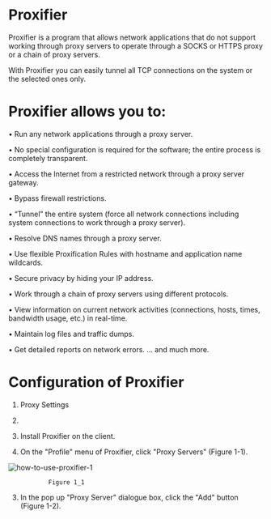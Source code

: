 # Proxifier

Proxifier is a program that allows network applications that do not support working through proxy servers to operate through a SOCKS or HTTPS proxy or a chain of proxy servers.

With Proxifier you can easily tunnel all TCP connections on the system or the selected ones only.

# Proxifier allows you to:
• Run any network applications through a proxy server. 

• No special configuration is required for the software; the entire process is completely transparent.

• Access the Internet from a restricted network through a proxy server gateway.

• Bypass firewall restrictions.

• “Tunnel” the entire system (force all network connections including system connections to work through a proxy server).

• Resolve DNS names through a proxy server.

• Use flexible Proxification Rules with hostname and application name wildcards.

• Secure privacy by hiding your IP address.

• Work through a chain of proxy servers using different protocols.

• View information on current network activities (connections, hosts, times, bandwidth usage, etc.) in real-time.

• Maintain log files and traffic dumps.

• Get detailed reports on network errors.
... and much more.

# Configuration of Proxifier
1) Proxy Settings
2) 
3) Install Proxifier on the client.

2) On the "Profile" menu of Proxifier, click "Proxy Servers" (Figure 1-1).

![how-to-use-proxifier-1](https://user-images.githubusercontent.com/106522935/210150082-44fb4a4d-fe54-46a6-a0e9-50e7a02e4590.jpg)
               
               Figure 1_1

3) In the pop up "Proxy Server" dialogue box, click the "Add" button (Figure 1-2).

